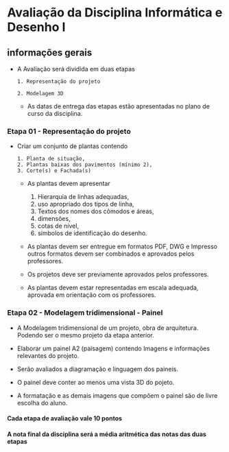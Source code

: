 # Avaliação da Disciplina Informática e Desenho I

## informações gerais

* A Avaliação será dividida em duas etapas

      1. Representação do projeto

      2. Modelagem 3D

  * As datas de entrega das etapas estão apresentadas no plano de curso da disciplina.

### Etapa 01 - Representação do projeto

* Criar um conjunto de plantas contendo

      1. Planta de situação,
      2. Plantas baixas dos pavimentos (mínimo 2),
      3. Corte(s) e Fachada(s)

  * As plantas devem apresentar

     1. Hierarquia de linhas adequadas,
     2. uso apropriado dos tipos de linha,
     3. Textos dos nomes dos cômodos e áreas,
     4. dimensões,
     5. cotas de nível,
     6. símbolos de identificação do desenho.

  * As plantas devem ser entregue em formatos PDF, DWG e Impresso outros formatos devem ser combinados e aprovados pelos professores.

  * Os projetos deve ser previamente aprovados pelos professores.

  * As plantas devem estar representadas em escala adequada, aprovada em orientação com os professores.

### Etapa 02 - Modelagem tridimensional - Painel

* A Modelagem tridimensional de um projeto, obra de arquitetura. Podendo ser o mesmo projeto da etapa anterior.

* Elaborar um painel A2 (paisagem) contendo Imagens e informações relevantes do projeto.

* Serão avaliados a diagramação e linguagem dos paineis.

* O painel deve conter ao menos uma vista 3D do pojeto.

* A formataçâo e as demais imagens que compõem o painel são de livre escolha do aluno.

#### Cada etapa de avaliação vale 10 pontos

#### A nota final da disciplina será a média aritmética das notas das duas etapas

